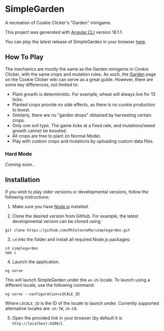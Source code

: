 # SimpleGarden

A recreation of Cookie Clicker's "Garden" minigame.

This project was generated with [Angular CLI](https://github.com/angular/angular-cli) version 18.1.1.

You can play the latest release of SimpleGarden in your browser [here](https://mtcelestema.github.io/simplegarden/en-US/).

## How To Play

The mechanics are mostly the same as the Garden minigame in Cookie Clicker, with the same crops and mutation rules. As such, the [Garden](https://cookieclicker.fandom.com/wiki/Garden) page on the Cookie Clicker wiki can serve as a great guide. However, there are some key differences, not limited to:

-   Plant growth is deterministic. For example, wheat will always live for 13 ticks.
-   Planted crops provide no side effects, as there is no cookie production to boost.
-   Similarly, there are no "garden drops" obtained by harvesting certain crops.
-   Only one soil type. The game ticks at a fixed rate, and mutations/weed growth cannot be boosted.
-   All crops are free to plant (in Normal Mode).
-   Play with custom crops and mutations by uploading custom data files.

### Hard Mode

_Coming soon..._

## Installation

If you wish to play older versions or developmental versions, follow the following instructions:

1. Make sure you have [Node.js](https://nodejs.org/) installed.

2. Clone the desired version from GitHub. For example, the latest developmental version can be cloned using:

```shell
git clone https://github.com/MtCelesteMa/simplegarden.git
```

3. `cd` into the folder and install all required Node.js packages:

```shell
cd simplegarden
npm i
```

4. Launch the application.

```shell
ng serve
```

This will launch SimpleGarden under the `en-US` locale. To launch using a different locale, use the following command:

```shell
ng serve --configuration=LOCALE_ID
```

Where `LOCALE_ID` is the ID of the locale to launch under. Currently supported alternative locales are: `zh-TW`, `zh-CN`.

5. Open the provided link in your browser (by default it is `http://localhost:4200/`).
